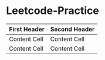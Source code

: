 # Leetcode-Practice

| First Header  | Second Header |
| ------------- | ------------- |
| Content Cell  | Content Cell  |
| Content Cell  | Content Cell  |
